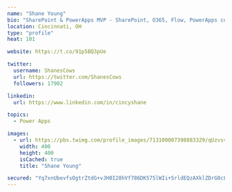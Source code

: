 ```yaml
---
name: "Shane Young"
bio: "SharePoint & PowerApps MVP - SharePoint, O365, Flow, PowerApps consulting? @PowerApps911 | Pure Snark? You found it."
location: Cincinnati, OH
type: "profile"
heat: 101

website: https://t.co/91p5BQ3pUe

twitter:
  username: ShanesCows
  url: https://twitter.com/ShanesCows
  followers: 17902

linkedin:
  url: https://www.linkedin.com/in/cincyshane

topics:
  - Power Apps

images:
  - url: https://pbs.twimg.com/profile_images/713100007398883329/qUzvsvQ3_400x400.jpg
    width: 400
    height: 400
    isCached: true
    title: "Shane Young"

secured: "Yq7xnUbevfsOgtrZtdG+vJH0I28hVf786DK575lWIi+SrldEQzAXklZDrG0cLHeEiigwZ0diWkC7cXfxb0T+9g/9lvXzFeP/GWlUUG13sdJHwJa/VpUVpQ8w5NHbneRCT1IttwiveMOSNo2Luvf3UFYnZvBH1l9/CWvtWjf7phSCJ66RRjQbtQgVquFXxOnHq5gFdfQjVw/QX4A1P4Ok6sMw0TxIqSwJlTgjal6f7EtJCxP7AnzrbDuJ75WmVwV4xkWsxCwl+XJyoOhn8vrbItDEQ034WX2V6NBLyvYScU+fevwqOTRVO5HyGKySTu++IJkfZ5tObAx895EN0ekk8Iy13jTuVqVMob+7Bb3+7OpF1iwewxOTBUcXmYuDqKeGD8XbCegkvj1io5I53mWFLx7hJq5u0yfek0N+JFVuWGM=;XgpaHi+bc/mvqxS6m7lT/g=="
---
```


